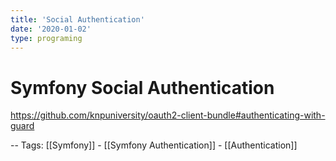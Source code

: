 ```yaml
---
title: 'Social Authentication'
date: '2020-01-02'
type: programing 
---
```


# Symfony Social Authentication

https://github.com/knpuniversity/oauth2-client-bundle#authenticating-with-guard

--
Tags: [[Symfony]] -  [[Symfony Authentication]] - [[Authentication]]